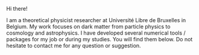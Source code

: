 Hi there!

I am a theoretical physicist researcher at Université Libre de Bruxelles in Belgium. My work focuses on dark matter from particle physics to cosmology and astrophysics. I have developed several numerical tools / packages for my job or during my studies. You will find them below. Do not hesitate to contact me for any question or suggestion.

